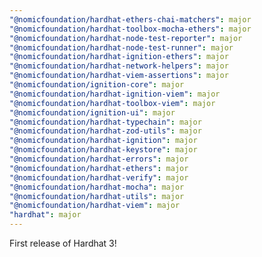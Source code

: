 ```yaml
---
"@nomicfoundation/hardhat-ethers-chai-matchers": major
"@nomicfoundation/hardhat-toolbox-mocha-ethers": major
"@nomicfoundation/hardhat-node-test-reporter": major
"@nomicfoundation/hardhat-node-test-runner": major
"@nomicfoundation/hardhat-ignition-ethers": major
"@nomicfoundation/hardhat-network-helpers": major
"@nomicfoundation/hardhat-viem-assertions": major
"@nomicfoundation/ignition-core": major
"@nomicfoundation/hardhat-ignition-viem": major
"@nomicfoundation/hardhat-toolbox-viem": major
"@nomicfoundation/ignition-ui": major
"@nomicfoundation/hardhat-typechain": major
"@nomicfoundation/hardhat-zod-utils": major
"@nomicfoundation/hardhat-ignition": major
"@nomicfoundation/hardhat-keystore": major
"@nomicfoundation/hardhat-errors": major
"@nomicfoundation/hardhat-ethers": major
"@nomicfoundation/hardhat-verify": major
"@nomicfoundation/hardhat-mocha": major
"@nomicfoundation/hardhat-utils": major
"@nomicfoundation/hardhat-viem": major
"hardhat": major
---
```


First release of Hardhat 3!
